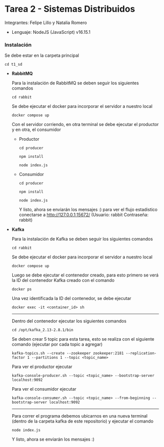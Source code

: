 # Tarea 2 - Sistemas Distribuidos
Integrantes: Felipe Lillo y Natalia Romero
- Lenguaje: NodeJS (JavaScript) v16.15.1
### Instalación
Se debe estar en la carpeta principal
```
cd t1_sd
```
- **RabbitMQ**
  
  Para la instalación de RabbitMQ se deben seguir los siguientes comandos
  ```
  cd rabbit
  ```
  Se debe ejecutar el docker para incorporar el servidor a nuestro local
  ```
  docker compose up
  ```
  Con el servidor corriendo, en otra terminal se debe ejecutar el productor y en otra, el consumidor
  - Productor
    ```
    cd producer
    ```
    ```
    npm install 
    ```
    ```
    node index.js
    ```
  - Consumidor
    ```
    cd producer
    ```
    ```
    npm install 
    ```
    ```
    node index.js
    ```
    Y listo, ahora se enviarán los mensajes :) para ver el flujo estadistico conectarse a http://127.0.0.1:15672/ (Usuario: rabbit Contraseña: rabbit)
- **Kafka**
  
  Para la instalación de Kafka se deben seguir los siguientes comandos
  ```
  cd rabbit
  ```
  Se debe ejecutar el docker para incorporar el servidor a nuestro local
  ```
  docker compose up
  ```
  Luego se debe ejecutar el contenedor creado, para esto primero se verá la ID del contenedor Kafka creado con el comando
  ```
  docker ps
  ```
  Una vez identificada la ID del contenedor, se debe ejecutar
  ```
  docker exec -it <container_id> sh
  ```
  ---
    Dentro del contenedor ejecutar los siguientes comandos
    ```
    cd /opt/kafka_2.13-2.8.1/bin
    ```
    Se deben crear 5 topic para esta tarea, esto se realiza con el siguiente comando (ejecutar por cada topic a agregar)
    ```
    kafka-topics.sh --create --zookeeper zookeeper:2181 --replication-factor 1 --partitions 1 --topic <topic_name>
    ```
    Para ver el productor ejecutar
    ```
    kafka-console-producer.sh --topic <topic_name> --bootstrap-server localhost:9092 
    ```
    Para ver el consumidor ejecutar
    ```
    kafka-console-consumer.sh --topic <topic_name> --from-beginning --bootstrap-server localhost:9092 
    ```
    ---
    Para correr el programa debemos ubicarnos en una nueva terminal (dentro de la carpeta kafka de este repositorio) y ejecutar el comando
    ```
    node index.js
    ```
    Y listo, ahora se enviarán los mensajes :)
